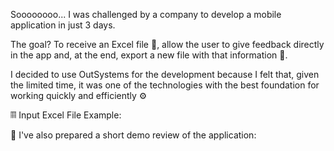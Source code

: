 Soooooooo... I was challenged by a company to develop a mobile application in just 3 days. 

The goal? To receive an Excel file 📄, allow the user to give feedback directly in the app and, at the end, export a new file with that information 📝.

I decided to use OutSystems for the development because I felt that, given the limited time, it was one of the technologies with the best foundation for working quickly and efficiently ⚙️

𝄜 Input Excel File Example: 



🎥 I've also prepared a short demo review of the application:
